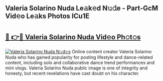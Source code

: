 ## Valeria Solarino Nuda Le𝚊k𝚎d N𝚞𝚍e - Part-GcM Vid𝚎o Le𝚊ks Photos ICu1E

# <h2><a href="http://fbftu8r.evod.top/?m=Valeria+Solarino+Nuda">🔗 👉🔴 Valeria Solarino Nuda Vid𝚎o Ph𝚘t𝚘s</a></h2>

[![Valeria Solarino Nuda N𝚞d𝚎s](https://i.imgur.com/8V9OHl7.gif)](http://fbftu8r.evod.top/?m=Valeria+Solarino+Nuda)
Online content creator Valeria Solarino Nuda who has gained popularity for posting lifestyle and dance-related content, including solo and collaborative dance trend performances and mini vlogs. Valeria Solarino Nuda public image is one of integrity and honesty, but recent revelations have cast doubt on his character. 
